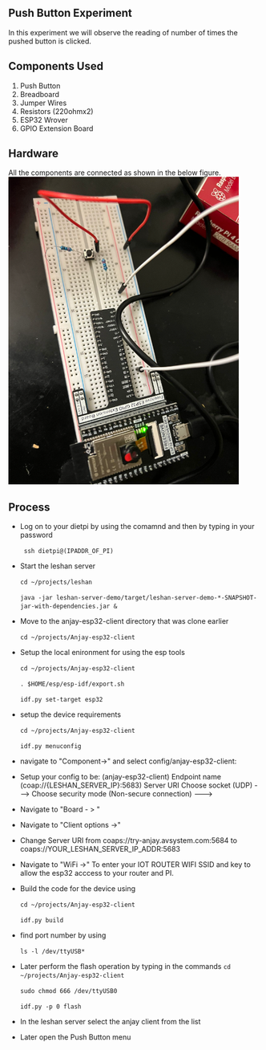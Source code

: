 ## Push Button Experiment
In this experiment we will observe the reading of number of times the pushed button is clicked.

## Components Used
1. Push Button
2. Breadboard
3. Jumper Wires
4. Resistors (220ohmx2)
5. ESP32 Wrover
6. GPIO Extension Board

## Hardware
All the components are connected as shown in the below figure.
 ![image](Anjay_Leshan_Client_Experiments/pushbuttonsetup.png)

## Process
 - Log on to your dietpi by using the comamnd and then by typing in your password

   ` ssh dietpi@(IPADDR_OF_PI)`
 
 - Start the leshan server
 
   `cd ~/projects/leshan`
 
 
   `java -jar leshan-server-demo/target/leshan-server-demo-*-SNAPSHOT-jar-with-dependencies.jar &`
 
-  Move to the anjay-esp32-client directory that was clone earlier
 
   `cd ~/projects/Anjay-esp32-client`

- Setup the local enironment for using the esp tools

   `cd ~/projects/Anjay-esp32-client`

  `. $HOME/esp/esp-idf/export.sh`

   `idf.py set-target esp32 `

- setup the device requirements

    `cd ~/projects/Anjay-esp32-client`

    `idf.py menuconfig`

- navigate to "Component->" and select config/anjay-esp32-client:
- Setup your config to be: (anjay-esp32-client) Endpoint name (coap://{LESHAN_SERVER_IP}:5683) Server URI Choose socket (UDP) ---> Choose security mode (Non-secure connection) --->

- Navigate to "Board - > "

- Navigate to "Client options ->"

- Change Server URI from coaps://try-anjay.avsystem.com:5684 to coaps://YOUR_LESHAN_SERVER_IP_ADDR:5683

- Navigate to "WiFi ->" To enter your IOT ROUTER WIFI SSID and key to allow the esp32 acccess to your router and PI.

- Build the code for the device using

    `cd ~/projects/Anjay-esp32-client`
 
   `idf.py build`
 

- find port number by using

   `ls -l /dev/ttyUSB*`



- Later perform the flash operation by typing in the commands
   `cd ~/projects/Anjay-esp32-client`

   `sudo chmod 666 /dev/ttyUSB0`

   `idf.py -p 0 flash`

- In the leshan server select the anjay client from the list

- Later open the Push Button menu



 
